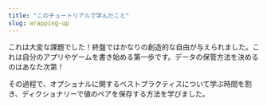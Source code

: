 ```yaml
---
title: "このチュートリアルで学んだこと"
slug: wrapping-up
---
```


これは大変な課題でした！終盤ではかなりの創造的な自由が与えられました。これは自分のアプリやゲームを書き始める第一歩です。データの保管方法を決めるのはあなた次第！

その過程で、オプショナルに関するベストプラクティスについて学ぶ時間を割き、ディクショナリーで値のペアを保存する方法を学びました。
